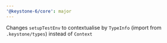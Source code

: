```yaml
---
'@keystone-6/core': major
---
```


Changes `setupTestEnv` to contextualise by `TypeInfo` (import from `.keystone/types`) instead of `Context`
